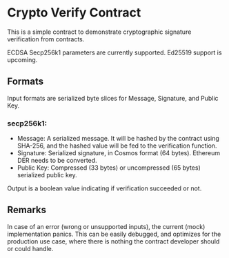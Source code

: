 # Crypto Verify Contract

This is a simple contract to demonstrate cryptographic signature verification from contracts.

ECDSA Secp256k1 parameters are currently supported. Ed25519 support is upcoming.

## Formats

Input formats are serialized byte slices for Message, Signature, and Public Key.

### secp256k1:

- Message: A serialized message. It will be hashed by the contract using SHA-256, and the hashed value will be fed to the
  verification function.
- Signature:  Serialized signature, in Cosmos format (64 bytes). Ethereum DER needs to be converted.
- Public Key:  Compressed (33 bytes) or uncompressed (65 bytes) serialized public key.

Output is a boolean value indicating if verification succeeded or not.


## Remarks

In case of an error (wrong or unsupported inputs), the current (mock) implementation panics. This can be easily debugged,
and optimizes for the production use case, where there is nothing the contract developer should or could handle.
